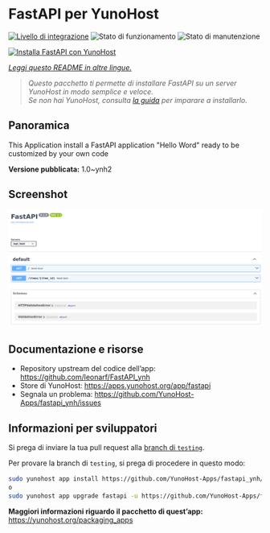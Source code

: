 <!--
N.B.: Questo README è stato automaticamente generato da <https://github.com/YunoHost/apps/tree/master/tools/readme_generator>
NON DEVE essere modificato manualmente.
-->

# FastAPI per YunoHost

[![Livello di integrazione](https://dash.yunohost.org/integration/fastapi.svg)](https://dash.yunohost.org/appci/app/fastapi) ![Stato di funzionamento](https://ci-apps.yunohost.org/ci/badges/fastapi.status.svg) ![Stato di manutenzione](https://ci-apps.yunohost.org/ci/badges/fastapi.maintain.svg)

[![Installa FastAPI con YunoHost](https://install-app.yunohost.org/install-with-yunohost.svg)](https://install-app.yunohost.org/?app=fastapi)

*[Leggi questo README in altre lingue.](./ALL_README.md)*

> *Questo pacchetto ti permette di installare FastAPI su un server YunoHost in modo semplice e veloce.*  
> *Se non hai YunoHost, consulta [la guida](https://yunohost.org/install) per imparare a installarlo.*

## Panoramica

This Application install a FastAPI application "Hello Word" ready to be customized by your own code

**Versione pubblicata:** 1.0~ynh2

## Screenshot

![Screenshot di FastAPI](./doc/screenshots/screenshot.png)

## Documentazione e risorse

- Repository upstream del codice dell’app: <https://github.com/leonarf/FastAPI_ynh>
- Store di YunoHost: <https://apps.yunohost.org/app/fastapi>
- Segnala un problema: <https://github.com/YunoHost-Apps/fastapi_ynh/issues>

## Informazioni per sviluppatori

Si prega di inviare la tua pull request alla [branch di `testing`](https://github.com/YunoHost-Apps/fastapi_ynh/tree/testing).

Per provare la branch di `testing`, si prega di procedere in questo modo:

```bash
sudo yunohost app install https://github.com/YunoHost-Apps/fastapi_ynh/tree/testing --debug
o
sudo yunohost app upgrade fastapi -u https://github.com/YunoHost-Apps/fastapi_ynh/tree/testing --debug
```

**Maggiori informazioni riguardo il pacchetto di quest’app:** <https://yunohost.org/packaging_apps>
